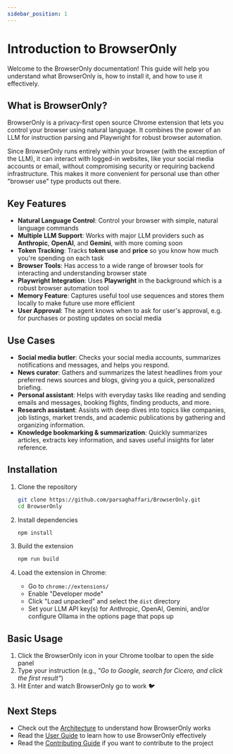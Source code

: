 ```yaml
---
sidebar_position: 1
---
```


# Introduction to BrowserOnly

Welcome to the BrowserOnly documentation! This guide will help you understand what BrowserOnly is, how to install it, and how to use it effectively.

## What is BrowserOnly?

BrowserOnly is a privacy-first open source Chrome extension that lets you control your browser using natural language. It combines the power of an LLM for instruction parsing and Playwright for robust browser automation.

Since BrowserOnly runs entirely within your browser (with the exception of the LLM), it can interact with logged-in websites, like your social media accounts or email, without compromising security or requiring backend infrastructure. This makes it more convenient for personal use than other "browser use" type products out there.

## Key Features

- **Natural Language Control**: Control your browser with simple, natural language commands
- **Multiple LLM Support**: Works with major LLM providers such as **Anthropic**, **OpenAI**, and **Gemini**, with more coming soon
- **Token Tracking**: Tracks **token use** and **price** so you know how much you're spending on each task
- **Browser Tools**: Has access to a wide range of browser tools for interacting and understanding browser state
- **Playwright Integration**: Uses **Playwright** in the background which is a robust browser automation tool
- **Memory Feature**: Captures useful tool use sequences and stores them locally to make future use more efficient
- **User Approval**: The agent knows when to ask for user's approval, e.g. for purchases or posting updates on social media

## Use Cases

- **Social media butler**: Checks your social media accounts, summarizes notifications and messages, and helps you respond.
- **News curator**: Gathers and summarizes the latest headlines from your preferred news sources and blogs, giving you a quick, personalized briefing.
- **Personal assistant**: Helps with everyday tasks like reading and sending emails and messages, booking flights, finding products, and more.
- **Research assistant**: Assists with deep dives into topics like companies, job listings, market trends, and academic publications by gathering and organizing information.
- **Knowledge bookmarking & summarization**: Quickly summarizes articles, extracts key information, and saves useful insights for later reference.

## Installation

1. Clone the repository
   ```bash
   git clone https://github.com/parsaghaffari/BrowserOnly.git
   cd BrowserOnly
   ```

2. Install dependencies
   ```bash
   npm install
   ```

3. Build the extension
   ```bash
   npm run build
   ```

4. Load the extension in Chrome:
   - Go to `chrome://extensions/`
   - Enable "Developer mode"
   - Click "Load unpacked" and select the `dist` directory
   - Set your LLM API key(s) for Anthropic, OpenAI, Gemini, and/or configure Ollama in the options page that pops up

## Basic Usage

1. Click the BrowserOnly icon in your Chrome toolbar to open the side panel
2. Type your instruction (e.g., *"Go to Google, search for Cicero, and click the first result"*)
3. Hit Enter and watch BrowserOnly go to work 🐦

## Next Steps

- Check out the [Architecture](./architecture.md) to understand how BrowserOnly works
- Read the [User Guide](./user-guide.md) to learn how to use BrowserOnly effectively
- Read the [Contributing Guide](./contributing.md) if you want to contribute to the project
